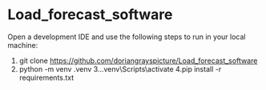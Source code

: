 # Load_forecast_software
Open a development IDE and use the following steps to run in your local machine:
1. git clone https://github.com/doriangrayspicture/Load_forecast_software
2. python -m venv .venv
3..\.venv\Scripts\activate
4.pip install -r requirements.txt
